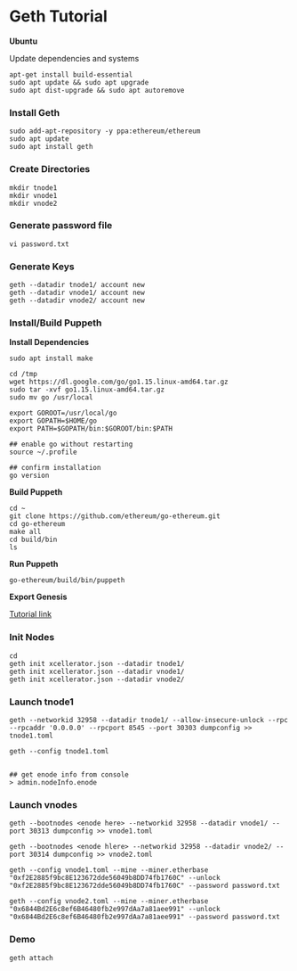# Geth Tutorial
**Ubuntu**

Update dependencies and systems
```
apt-get install build-essential
sudo apt update && sudo apt upgrade
sudo apt dist-upgrade && sudo apt autoremove
```

### Install Geth
```
sudo add-apt-repository -y ppa:ethereum/ethereum
sudo apt update
sudo apt install geth
```

### Create Directories
```
mkdir tnode1
mkdir vnode1
mkdir vnode2
```

### Generate password file
```
vi password.txt
```

### Generate Keys
```
geth --datadir tnode1/ account new
geth --datadir vnode1/ account new
geth --datadir vnode2/ account new
```

### Install/Build Puppeth
**Install Dependencies**
```
sudo apt install make

cd /tmp
wget https://dl.google.com/go/go1.15.linux-amd64.tar.gz
sudo tar -xvf go1.15.linux-amd64.tar.gz
sudo mv go /usr/local

export GOROOT=/usr/local/go
export GOPATH=$HOME/go
export PATH=$GOPATH/bin:$GOROOT/bin:$PATH

## enable go without restarting
source ~/.profile

## confirm installation
go version
```
**Build Puppeth**
```
cd ~
git clone https://github.com/ethereum/go-ethereum.git
cd go-ethereum
make all
cd build/bin
ls
```

**Run Puppeth**
```
go-ethereum/build/bin/puppeth
```

**Export Genesis**

[Tutorial link](https://arctouch.com/blog/how-to-set-up-ethereum-blockchain/)

### Init Nodes
```
cd
geth init xcellerator.json --datadir tnode1/
geth init xcellerator.json --datadir vnode1/
geth init xcellerator.json --datadir vnode2/
```

### Launch tnode1
```
geth --networkid 32958 --datadir tnode1/ --allow-insecure-unlock --rpc --rpcaddr '0.0.0.0' --rpcport 8545 --port 30303 dumpconfig >> tnode1.toml

geth --config tnode1.toml


## get enode info from console
> admin.nodeInfo.enode
```


### Launch vnodes
```
geth --bootnodes <enode here> --networkid 32958 --datadir vnode1/ --port 30313 dumpconfig >> vnode1.toml

geth --bootnodes <enode hlere> --networkid 32958 --datadir vnode2/ --port 30314 dumpconfig >> vnode2.toml

geth --config vnode1.toml --mine --miner.etherbase "0xf2E2885f9bc8E123672dde56049b8DD74fb1760C" --unlock "0xf2E2885f9bc8E123672dde56049b8DD74fb1760C" --password password.txt

geth --config vnode2.toml --mine --miner.etherbase "0x6844Bd2E6c8ef6B46480fb2e997dAa7a81aee991" --unlock "0x6844Bd2E6c8ef6B46480fb2e997dAa7a81aee991" --password password.txt
```

### Demo
```
geth attach
```
